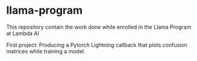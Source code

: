 # llama-program
This repository contain the work done while enrolled in the Llama Program at Lambda AI

First project: Producing a Pytorch Lightning callback that plots confusion matrices while training a model.


